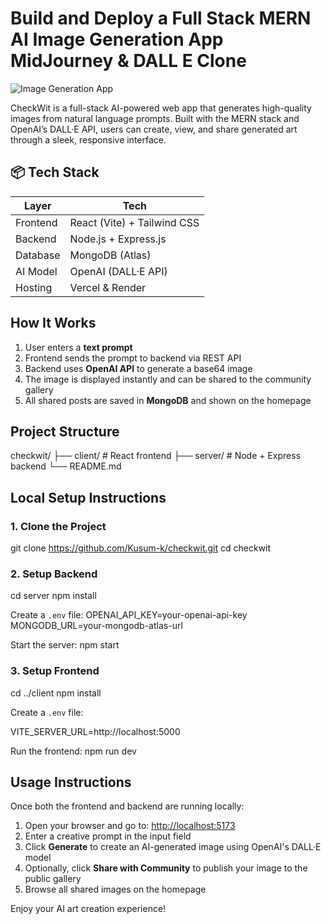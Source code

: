 # Build and Deploy a Full Stack MERN AI Image Generation App  MidJourney & DALL E Clone
![Image Generation App](https://i.ibb.co/p0f27C2/Thumbnail-9.png)

CheckWit is a full-stack AI-powered web app that generates high-quality images from natural language prompts. Built with the MERN stack and OpenAI’s DALL·E API, users can create, view, and share generated art through a sleek, responsive interface.

## 📦 Tech Stack

| Layer     | Tech                         |
|-----------|------------------------------|
| Frontend  | React (Vite) + Tailwind CSS  |
| Backend   | Node.js + Express.js         |
| Database  | MongoDB (Atlas)              |
| AI Model  | OpenAI (DALL·E API)          |
| Hosting   | Vercel & Render              |

##  How It Works

1. User enters a **text prompt**  
2. Frontend sends the prompt to backend via REST API  
3. Backend uses **OpenAI API** to generate a base64 image  
4. The image is displayed instantly and can be shared to the community gallery  
5. All shared posts are saved in **MongoDB** and shown on the homepage
   
##  Project Structure
checkwit/
├── client/     # React frontend
├── server/     # Node + Express backend
└── README.md

##  Local Setup Instructions

### 1. Clone the Project
git clone https://github.com/Kusum-k/checkwit.git
cd checkwit

### 2. Setup Backend
cd server
npm install

Create a `.env` file:
OPENAI_API_KEY=your-openai-api-key
MONGODB_URL=your-mongodb-atlas-url

Start the server:
npm start

### 3. Setup Frontend
cd ../client
npm install

Create a `.env` file:

VITE_SERVER_URL=http://localhost:5000


Run the frontend:
npm run dev

##  Usage Instructions

Once both the frontend and backend are running locally:

1. Open your browser and go to: [http://localhost:5173](http://localhost:5173)
2. Enter a creative prompt in the input field 
3. Click **Generate** to create an AI-generated image using OpenAI's DALL·E model
4. Optionally, click **Share with Community** to publish your image to the public gallery
5. Browse all shared images on the homepage

 Enjoy your AI art creation experience!



